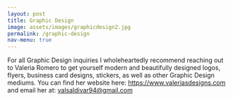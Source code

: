 ```yaml
---
layout: post
title: Graphic Design
image: assets/images/graphicdesign2.jpg
permalink: /graphic-design
nav-menu: true
---
```


For all Graphic Design inquiries I wholeheartedly recommend reaching out to Valeria Romero to get yourself modern and beautifully designed logos, flyers, business card designs, stickers, as well as other Graphic Design mediums. You can find her website here: <a href="https://www.valeriasdesigns.com">https://www.valeriasdesigns.com</a> and email her at: valsaldivar94@gmail.com
